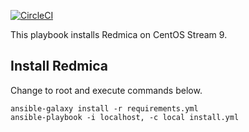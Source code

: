 [![CircleCI](https://circleci.com/gh/ansible-playbooks-mamono210/redmica_install.svg?style=svg)](https://circleci.com/gh/ansible-playbooks-mamono210/redmica_install)


This playbook installs Redmica on CentOS Stream 9.

## Install Redmica

Change to root and execute commands below.

```
ansible-galaxy install -r requirements.yml
ansible-playbook -i localhost, -c local install.yml
```
